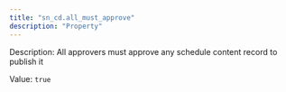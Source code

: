 ```yaml
---
title: "sn_cd.all_must_approve"
description: "Property"
---
```


Description: All approvers must approve any schedule content record to publish it

Value: `true`